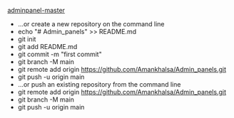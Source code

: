 <a href="https://prnt.sc/yiOfZUfR4BnY"> adminpanel-master</a>


 *   …or create a new repository on the command line
 *   echo "# Admin_panels" >> README.md
 *   git init
 *   git add README.md
 *   git commit -m "first commit"
 *   git branch -M main
 *   git remote add origin https://github.com/Amankhalsa/Admin_panels.git
 *   git push -u origin main
 *   …or push an existing repository from the command line
 *   git remote add origin https://github.com/Amankhalsa/Admin_panels.git
 *   git branch -M main
 *   git push -u origin main
